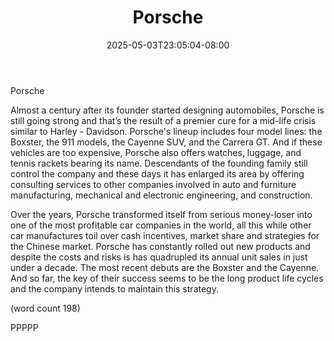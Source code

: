 ﻿---
title: "Porsche"
date: 2025-05-03T23:05:04-08:00
description: "Porsche Tips for Web Success"
featured_image: "/images/Porsche.jpg"
tags: ["Porsche"]
---

Porsche


Almost a century after its founder started designing automobiles, 
Porsche is still going strong and that’s the result of a premier cure 
for a mid-life crisis similar to Harley - Davidson. Porsche's lineup 
includes four model lines: the Boxster, the 911 models, the 
Cayenne SUV, and the Carrera GT. And if these vehicles are 
too expensive, Porsche also offers watches, luggage, and tennis 
rackets bearing its name. Descendants of the founding family 
still control the company and these days it has enlarged its area 
by offering consulting services to other companies involved in 
auto and furniture manufacturing, mechanical and electronic 
engineering, and construction.

Over the years, Porsche transformed itself from serious 
money-loser into one of the most profitable car companies in 
the world, all this while other car manufactures toil over cash 
incentives, market share and strategies for the Chinese market. 
Porsche has constantly rolled out new products and despite 
the costs and risks is has quadrupled its annual unit sales in just 
under a decade. The most recent debuts are the Boxster and the Cayenne. 
And so far, the key of their success seems to be the long 
product life cycles and the company intends to maintain this 
strategy. 

(word count 198)

PPPPP

